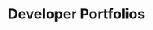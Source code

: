 ---
title: Developer Portfolios
description: A collection of portfolio projects showcasing DevOps solutions.
link: https://github.com/djtsingh/developer-portfolios
---